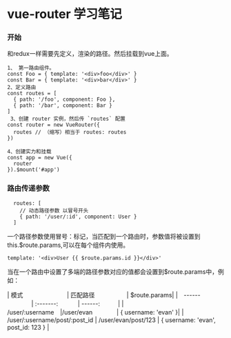 # vue-router 学习笔记

### 开始

和redux一样需要先定义，渲染的路径。然后挂载到vue上面。

```
1、 第一路由组件。
const Foo = { template: '<div>foo</div>' }
const Bar = { template: '<div>bar</div>' }
2、定义路由
const routes = [
  { path: '/foo', component: Foo },
  { path: '/bar', component: Bar }
]
 3、创建 router 实例，然后传 `routes` 配置
const router = new VueRouter({
  routes // （缩写）相当于 routes: routes
})

4、创建实力和挂载
const app = new Vue({
  router
}).$mount('#app')

```

### 路由传递参数

```
  routes: [
    // 动态路径参数 以冒号开头
    { path: '/user/:id', component: User }
  ]
```

一个路径参数使用冒号：标记，当匹配到一个路由时，参数值将被设置到this.$route.params,可以在每个组件内使用。

```
template: '<div>User {{ $route.params.id }}</div>'
```

当在一个路由中设置了多端的路径参数对应的值都会设置到$route.params中，例如：

| 模式  　　　　　　　| 匹配路径 　　　　　| $route.params|
|　------ 　　　　| :-------: 　　　| ------:　　　|
| /user/:username　|/user/evan　　　　| { username: 'evan' }|
| /user/:username/post/:post_id | /user/evan/post/123 | { username: 'evan', post_id: 123 } |

